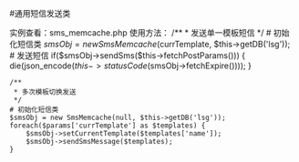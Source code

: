 #通用短信发送类

实例查看：sms_memcache.php
使用方法：
    /**
     * 发送单一模板短信
     */
    # 初始化短信类
    $smsObj = new SmsMemcache($currTemplate, $this->getDB('lsg'));
    # 发送短信
    if($smsObj->sendSms($this->fetchPostParams())) {
        die(json_encode($this->statusCode($smsObj->fetchExpire())));
    }

    /**
     * 多次模板切换发送
     */
    # 初始化短信类
    $smsObj = new SmsMemcache(null, $this->getDB('lsg'));
    foreach($params['currTemplate'] as $templates) {
        $smsObj->setCurrentTemplate($templates['name']);
        $smsObj->sendSmsMessage($templates);
    }